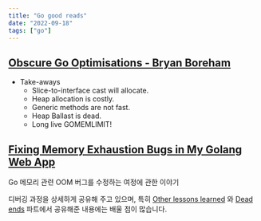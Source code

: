```yaml
---
title: "Go good reads"
date: "2022-09-18"
tags: ["go"]
---
```


## [Obscure Go Optimisations - Bryan Boreham](https://youtu.be/rRtihWOcaLI)

- Take-aways
	- Slice-to-interface cast will allocate.
	- Heap allocation is costly.
	- Generic methods are not fast.
	- Heap Ballast is dead.
	- Long live GOMEMLIMIT!

## [Fixing Memory Exhaustion Bugs in My Golang Web App](https://mtlynch.io/notes/picoshare-perf/)

Go 메모리 관련 OOM 버그를 수정하는 여정에 관한 이야기

디버깅 과정을 상세하게 공유해 주고 있으며,
특히 [Other lessons learned](https://mtlynch.io/notes/picoshare-perf/#other-lessons-learned) 와
[Dead ends](https://mtlynch.io/notes/picoshare-perf/#dead-ends) 파트에서 공유해준 내용에는 배울 점이 많습니다.
